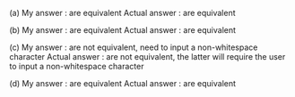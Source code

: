 (a)
My answer       : are equivalent
Actual answer   : are equivalent

(b)
My answer       : are equivalent
Actual answer   : are equivalent

(c)
My answer       : are not equivalent, need to input a non-whitespace character
Actual answer   : are not equivalent, the latter will require the user to input a non-whitespace character

(d)
My answer       : are equivalent
Actual answer   : are equivalent
